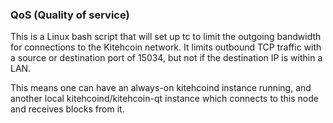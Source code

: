 ### QoS (Quality of service) ###

This is a Linux bash script that will set up tc to limit the outgoing bandwidth for connections to the Kitehcoin network. It limits outbound TCP traffic with a source or destination port of 15034, but not if the destination IP is within a LAN.

This means one can have an always-on kitehcoind instance running, and another local kitehcoind/kitehcoin-qt instance which connects to this node and receives blocks from it.
